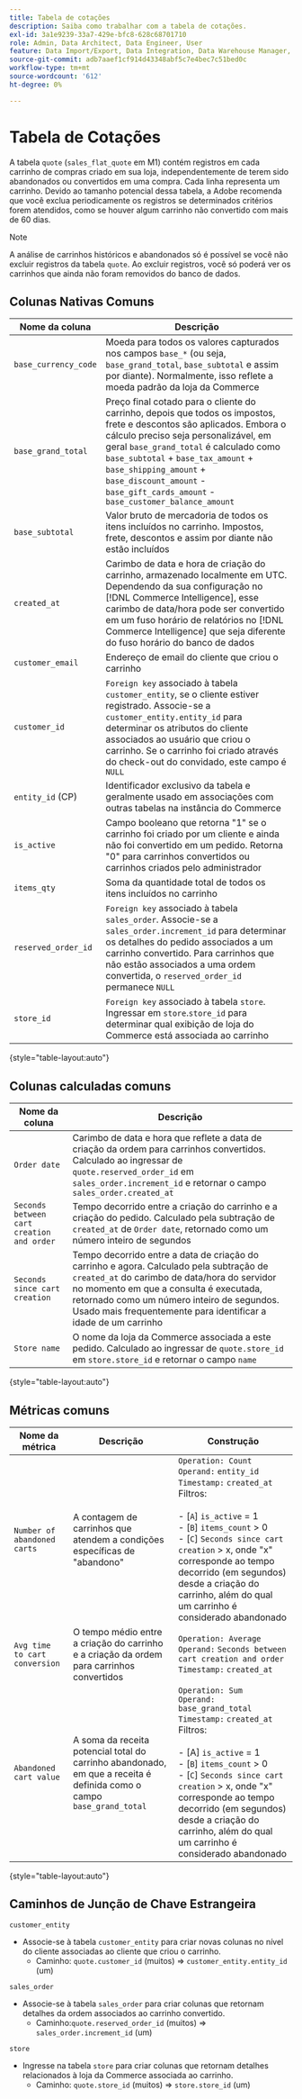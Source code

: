 ```yaml
---
title: Tabela de cotações
description: Saiba como trabalhar com a tabela de cotações.
exl-id: 3a1e9239-33a7-429e-bfc8-628c68701710
role: Admin, Data Architect, Data Engineer, User
feature: Data Import/Export, Data Integration, Data Warehouse Manager, Commerce Tables
source-git-commit: adb7aaef1cf914d43348abf5c7e4bec7c51bed0c
workflow-type: tm+mt
source-wordcount: '612'
ht-degree: 0%

---
```


# Tabela de Cotações

A tabela `quote` (`sales_flat_quote` em M1) contém registros em cada carrinho de compras criado em sua loja, independentemente de terem sido abandonados ou convertidos em uma compra. Cada linha representa um carrinho. Devido ao tamanho potencial dessa tabela, a Adobe recomenda que você exclua periodicamente os registros se determinados critérios forem atendidos, como se houver algum carrinho não convertido com mais de 60 dias.

>[!NOTE]
>
>A análise de carrinhos históricos e abandonados só é possível se você não excluir registros da tabela `quote`. Ao excluir registros, você só poderá ver os carrinhos que ainda não foram removidos do banco de dados.

## Colunas Nativas Comuns

| **Nome da coluna** | **Descrição** |
|---|---|
| `base_currency_code` | Moeda para todos os valores capturados nos campos `base_*` (ou seja, `base_grand_total`, `base_subtotal` e assim por diante). Normalmente, isso reflete a moeda padrão da loja da Commerce |
| `base_grand_total` | Preço final cotado para o cliente do carrinho, depois que todos os impostos, frete e descontos são aplicados. Embora o cálculo preciso seja personalizável, em geral `base_grand_total` é calculado como `base_subtotal` + `base_tax_amount` + `base_shipping_amount` + `base_discount_amount` - `base_gift_cards_amount` - `base_customer_balance_amount` |
| `base_subtotal` | Valor bruto de mercadoria de todos os itens incluídos no carrinho. Impostos, frete, descontos e assim por diante não estão incluídos |
| `created_at` | Carimbo de data e hora de criação do carrinho, armazenado localmente em UTC. Dependendo da sua configuração no [!DNL Commerce Intelligence], esse carimbo de data/hora pode ser convertido em um fuso horário de relatórios no [!DNL Commerce Intelligence] que seja diferente do fuso horário do banco de dados |
| `customer_email` | Endereço de email do cliente que criou o carrinho |
| `customer_id` | `Foreign key` associado à tabela `customer_entity`, se o cliente estiver registrado. Associe-se a `customer_entity.entity_id` para determinar os atributos do cliente associados ao usuário que criou o carrinho. Se o carrinho foi criado através do check-out do convidado, este campo é `NULL` |
| `entity_id` (CP) | Identificador exclusivo da tabela e geralmente usado em associações com outras tabelas na instância do Commerce |
| `is_active` | Campo booleano que retorna &quot;1&quot; se o carrinho foi criado por um cliente e ainda não foi convertido em um pedido. Retorna &quot;0&quot; para carrinhos convertidos ou carrinhos criados pelo administrador |
| `items_qty` | Soma da quantidade total de todos os itens incluídos no carrinho |
| `reserved_order_id` | `Foreign key` associado à tabela `sales_order`. Associe-se a `sales_order.increment_id` para determinar os detalhes do pedido associados a um carrinho convertido. Para carrinhos que não estão associados a uma ordem convertida, o `reserved_order_id` permanece `NULL` |
| `store_id` | `Foreign key` associado à tabela `store`. Ingressar em `store`.`store_id` para determinar qual exibição de loja do Commerce está associada ao carrinho |

{style="table-layout:auto"}

## Colunas calculadas comuns

| **Nome da coluna** | **Descrição** |
|---|---|
| `Order date` | Carimbo de data e hora que reflete a data de criação da ordem para carrinhos convertidos. Calculado ao ingressar de `quote.reserved_order_id` em `sales_order.increment_id` e retornar o campo `sales_order.created_at` |
| `Seconds between cart creation and order` | Tempo decorrido entre a criação do carrinho e a criação do pedido. Calculado pela subtração de `created_at` de `Order date`, retornado como um número inteiro de segundos |
| `Seconds since cart creation` | Tempo decorrido entre a data de criação do carrinho e agora. Calculado pela subtração de `created_at` do carimbo de data/hora do servidor no momento em que a consulta é executada, retornado como um número inteiro de segundos. Usado mais frequentemente para identificar a idade de um carrinho |
| `Store name` | O nome da loja da Commerce associada a este pedido. Calculado ao ingressar de `quote.store_id` em `store.store_id` e retornar o campo `name` |

{style="table-layout:auto"}

## Métricas comuns

| **Nome da métrica** | **Descrição** | **Construção** |
|---|---|---|
| `Number of abandoned carts` | A contagem de carrinhos que atendem a condições específicas de &quot;abandono&quot; | `Operation: Count`<br/>`Operand:` `entity_id`<br/>`Timestamp:` `created_at`<br/>Filtros:<br><br>- \[`A`\] `is_active` = 1<br>- \[`B`\] `items_count` > 0<br>- \[`C`\] `Seconds since cart creation` > x, onde &quot;x&quot; corresponde ao tempo decorrido (em segundos) desde a criação do carrinho, além do qual um carrinho é considerado abandonado |
| `Avg time to cart conversion` | O tempo médio entre a criação do carrinho e a criação da ordem para carrinhos convertidos | `Operation: Average`<br>`Operand:` `Seconds between cart creation and order`<br>`Timestamp:` `created_at` |
| `Abandoned cart value` | A soma da receita potencial total do carrinho abandonado, em que a receita é definida como o campo `base_grand_total` | `Operation: Sum`<br>`Operand:` `base_grand_total`<br>`Timestamp:` `created_at`<br>Filtros:<br><br>- \[A\] `is_active` = 1<br>- \[`B`\] `items_count` > 0<br>- \[`C`\] `Seconds since cart creation` > x, onde &quot;x&quot; corresponde ao tempo decorrido (em segundos) desde a criação do carrinho, além do qual um carrinho é considerado abandonado |

{style="table-layout:auto"}

## Caminhos de Junção de Chave Estrangeira

`customer_entity`

* Associe-se à tabela `customer_entity` para criar novas colunas no nível do cliente associadas ao cliente que criou o carrinho.
   * Caminho: `quote.customer_id` (muitos) => `customer_entity.entity_id` (um)

`sales_order`

* Associe-se à tabela `sales_order` para criar colunas que retornam detalhes da ordem associados ao carrinho convertido.
   * Caminho:`quote.reserved_order_id` (muitos) => `sales_order.increment_id` (um)

`store`

* Ingresse na tabela `store` para criar colunas que retornam detalhes relacionados à loja da Commerce associada ao carrinho.
   * Caminho: `quote.store_id` (muitos) => `store.store_id` (um)

